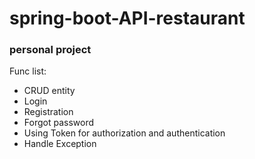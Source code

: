 # spring-boot-API-restaurant
### personal project 
Func list:
- CRUD entity
- Login
- Registration
- Forgot password
- Using Token for authorization and authentication
- Handle Exception
